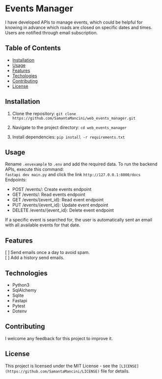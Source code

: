 # Events Manager
I have developed APIs to manage events, which could be helpful for knowing in advance which roads are closed on specific dates and times. Users are notified through email subscription.

## Table of Contents

- [Installation](#installation)
- [Usage](#usage)
- [Features](#features)
- [Techologies](#technologies)
- [Contributing](#contributing)
- [License](#license)


## Installation
1. Clone the repository:
   ```git clone https://github.com/SamantaMancini/web_events_manager.git```

2. Navigate to the project directory:
    ```cd web_events_manager```

3. Install dependencies:
    ```pip install -r requirements.txt```

## Usage
Rename `.envexample` to `.env` and add the required data.
To run the backend APIs, execute this command: <br/> ```fastapi dev main.py``` and click the link ```http://127.0.0.1:8000/docs```
Endpoints:
- POST /events/: Create events endpoint
- GET /events/: Read events endpoint
- GET /events/{event_id}: Read event endpoint 
- PUT /events/{event_id}: Update event endpoint
- DELETE /events/{event_id}: Delete event endpoint

If a specific event is searched for, the user is automatically sent an email with all available events for that date.

## Features
[ ] Send emails once a day to avoid spam. <br/>
[ ] Add a history send emails.

## Technologies
- Python3
- SqlAlchemy
- Sqlite
- Fastapi
- Pytest
- Dotenv

## Contributing
I welcome any feedback for this project to improve it.

## License
This project is licensed under the MIT License - see the `[LICENSE](https://github.com/SamantaMancini/LICENSE)` file for details.


